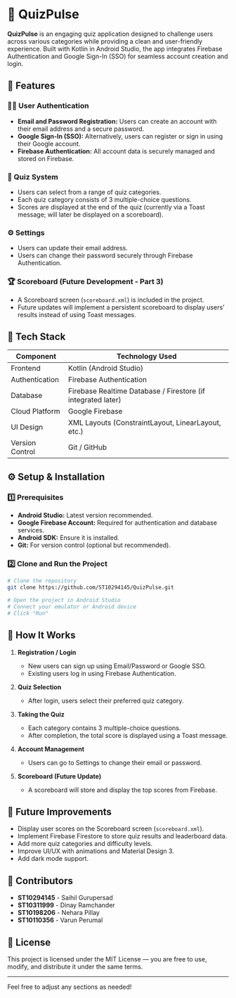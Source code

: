 # 📱 QuizPulse

**QuizPulse** is an engaging quiz application designed to challenge users across various categories while providing a clean and user-friendly experience. Built with Kotlin in Android Studio, the app integrates Firebase Authentication and Google Sign-In (SSO) for seamless account creation and login.

## 🚀 Features

### 🧑‍💻 User Authentication
- **Email and Password Registration:** Users can create an account with their email address and a secure password.
- **Google Sign-In (SSO):** Alternatively, users can register or sign in using their Google account.
- **Firebase Authentication:** All account data is securely managed and stored on Firebase.

### 🧠 Quiz System
- Users can select from a range of quiz categories.
- Each quiz category consists of 3 multiple-choice questions.
- Scores are displayed at the end of the quiz (currently via a Toast message; will later be displayed on a scoreboard).

### ⚙️ Settings
- Users can update their email address.
- Users can change their password securely through Firebase Authentication.

### 🏆 Scoreboard (Future Development - Part 3)
- A Scoreboard screen (`scoreboard.xml`) is included in the project.
- Future updates will implement a persistent scoreboard to display users’ results instead of using Toast messages.

## 🧩 Tech Stack

| Component          | Technology Used                        |
|--------------------|---------------------------------------|
| Frontend           | Kotlin (Android Studio)               |
| Authentication     | Firebase Authentication                |
| Database           | Firebase Realtime Database / Firestore (if integrated later) |
| Cloud Platform     | Google Firebase                       |
| UI Design          | XML Layouts (ConstraintLayout, LinearLayout, etc.) |
| Version Control     | Git / GitHub                         |

## ⚙️ Setup & Installation

### 1️⃣ Prerequisites
- **Android Studio:** Latest version recommended.
- **Google Firebase Account:** Required for authentication and database services.
- **Android SDK:** Ensure it is installed.
- **Git:** For version control (optional but recommended).

### 2️⃣ Clone and Run the Project
```bash
# Clone the repository
git clone https://github.com/ST10294145/QuizPulse.git

# Open the project in Android Studio
# Connect your emulator or Android device
# Click "Run"
```

## 🧠 How It Works

1. **Registration / Login**
   - New users can sign up using Email/Password or Google SSO.
   - Existing users log in using Firebase Authentication.

2. **Quiz Selection**
   - After login, users select their preferred quiz category.

3. **Taking the Quiz**
   - Each category contains 3 multiple-choice questions.
   - After completion, the total score is displayed using a Toast message.

4. **Account Management**
   - Users can go to Settings to change their email or password.

5. **Scoreboard (Future Update)**
   - A scoreboard will store and display the top scores from Firebase.

## 🧪 Future Improvements
- Display user scores on the Scoreboard screen (`scoreboard.xml`).
- Implement Firebase Firestore to store quiz results and leaderboard data.
- Add more quiz categories and difficulty levels.
- Improve UI/UX with animations and Material Design 3.
- Add dark mode support.

## 🤝 Contributors
- **ST10294145** - Saihil Gurupersad
- **ST10311999** - Dinay Ramchander
- **ST10198206** - Nehara Pillay
- **ST10110356** - Varun Perumal

## 🪪 License
This project is licensed under the MIT License — you are free to use, modify, and distribute it under the same terms.

---

Feel free to adjust any sections as needed!
